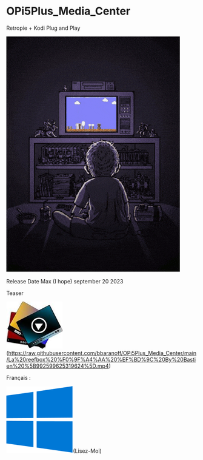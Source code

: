 # OPi5Plus_Media_Center
Retropie + Kodi Plug and Play

![my.gif](https://raw.githubusercontent.com/bbaranoff/OPi5Plus_Media_Center/9d4d738f78aede6ac61803ce8ef1adb72d5d4bd9/my.gif)

Release Date Max (I hope) september 20 2023

Teaser

![b-a.jpeg](https://raw.githubusercontent.com/bbaranoff/OPi5Plus_Media_Center/main/b-a.jpeg)(https://raw.githubusercontent.com/bbaranoff/OPi5Plus_Media_Center/main/La%20reefbox%20%F0%9F%A4%AA%20%EF%BD%9C%20By%20Bastien%20%5B992599625319624%5D.mp4)

Français :

![Windows.svg](https://raw.githubusercontent.com/bbaranoff/OPi5Plus_Media_Center/main/Windows.svg)(Lisez-Moi)
